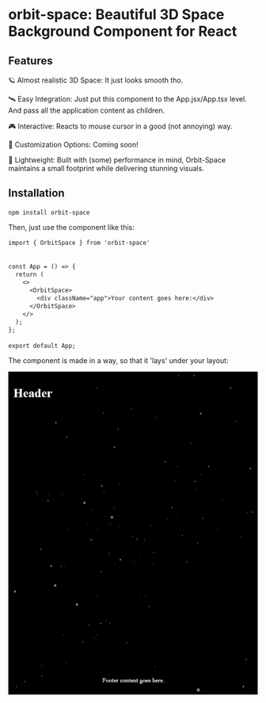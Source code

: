 # orbit-space: Beautiful 3D Space Background Component for React

## Features

🪐 Almost realistic 3D Space: It just looks smooth tho.

🛰️ Easy Integration: Just put this component to the App.jsx/App.tsx level. And pass all the application content as children.

🎮 Interactive: Reacts to mouse cursor in a good (not annoying) way.

🌌 Customization Options: Coming soon!

🚀 Lightweight: Built with (some) performance in mind, Orbit-Space maintains a small footprint while delivering stunning visuals.

## Installation
```
npm install orbit-space
```

Then, just use the component like this:

```
import { OrbitSpace } from 'orbit-space'


const App = () => {
  return (
    <>
      <OrbitSpace>
        <div className="app">Your content goes here:</div>
      </OrbitSpace>
    </>
  );
};

export default App;
```

The component is made in a way, so that it 'lays' under your layout:

![Alt text](./space-animation.gif)
